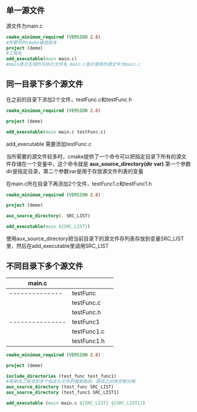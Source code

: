 



## 单一源文件

源文件为main.c



```cmake
cmake_minimum_required (VERSION 2.8)
#所要求的cmake最低版本
project (demo)
#工程名
add_executable(main main.c)
#main表示生成的可执行文件名 main.c表示使用的源文件为main.c
```



## 同一目录下多个源文件

在之前的目录下添加2个文件，testFunc.c和testFunc.h

```cmake
cmake_minimum_required (VERSION 2.8)

project (demo)

add_executable(main main.c testFunc.c)

```

add_executable 需要添加testFunc.c

当所需要的源文件较多时，cmake提供了一个命令可以把指定目录下所有的源文件存储在一个变量中，这个命令就是 **aux_source_directory(dir var)**  第一个参数dir是指定目录，第二个参数var是用于存放源文件列表的变量

在main.c所在目录下再添加2个文件，testFunc1.c和testFunc1.h

```cmake
cmake_minimum_required (VERSION 2.8)

project (demo)

aux_source_directory(. SRC_LIST)

add_executable(main ${SRC_LIST})
```

使用aux_source_directory把当前目录下的源文件存列表存放到变量SRC_LIST里，然后在add_executable里调用SRC_LIST

## 不同目录下多个源文件

| main.c          |             |      |
| --------------- | ----------- | ---- |
| --------------  | testFunc    |      |
|                 | testFunc.c  |      |
|                 | testFunc.h  |      |
| --------------- | testFunc1   |      |
|                 | testFunc1.c |      |
|                 | testFunc1.h |      |

```cmake
cmake_minimum_required (VERSION 2.8)

project (demo)

include_directories (test_func test_func1)
#用来向工程添加多个指定头文件的搜索路径，路径之间用空格分隔
aux_source_directory (test_func SRC_LIST)
aux_source_directory (test_func1 SRC_LIST1)

add_executable (main main.c ${SRC_LIST} ${SRC_LIST1})
```

